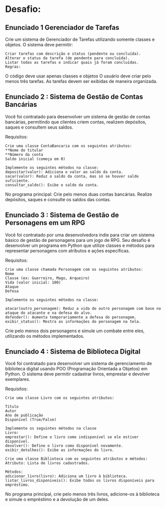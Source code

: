 # Desafio:

## Enunciado 1 Gerenciador de Tarefas

Crie um sistema de Gerenciador de Tarefas utilizando somente classes e objetos. O sistema deve permitir:

    Criar tarefas com descrição e status (pendente ou concluída).
    Alterar o status da tarefa (de pendente para concluída).
    Listar todas as tarefas e indicar quais já foram concluídas.
    Regras:

O código deve usar apenas classes e objetos
O usuário deve criar pelo menos três tarefas.
As tarefas devem ser exibidas de maneira organizada.

## Enunciado 2 : Sistema de Gestão de Contas Bancárias

Você foi contratado para desenvolver um sistema de gestão de contas bancárias, permitindo que clientes criem contas, realizem depósitos, saques e consultem seus saldos.

Requisitos:

    Crie uma classe ContaBancaria com os seguintes atributos:
    **Nome do titular
    **Número da conta
    Saldo inicial (começa em 0)

    Implemente os seguintes métodos na classe:
    depositar(valor): Adiciona o valor ao saldo da conta.
    sacar(valor): Reduz o saldo da conta, mas só se houver saldo suficiente.
    consultar_saldo(): Exibe o saldo da conta.

No programa principal:
Crie pelo menos duas contas bancárias.
Realize depósitos, saques e consulte os saldos das contas.

## Enunciado 3 : Sistema de Gestão de Personagens em um RPG

Você foi contratado por uma desenvolvedora indie para criar um sistema básico de gestão de personagens para um jogo de RPG. Seu desafio é desenvolver um programa em Python que utilize classes e métodos para representar personagens com atributos e ações específicas.

Requisitos:

    Crie uma classe chamada Personagem com os seguintes atributos:
    Nome
    Classe (ex: Guerreiro, Mago, Arqueiro)
    Vida (valor inicial: 100)
    Ataque
    Defesa

    Implemente os seguintes métodos na classe:

    atacar(outro_personagem): Reduz a vida do outro personagem com base no ataque do atacante e na defesa do alvo.
    defender(): Aumenta temporariamente a defesa do personagem.
    exibir_status(): Mostra as informações do personagem na tela.

Crie pelo menos dois personagens e simule um combate entre eles, utilizando os métodos implementados.

## Enunciado 4 : Sistema de Biblioteca Digital

Você foi contratado para desenvolver um sistema de gerenciamento de biblioteca digital usando POO (Programação Orientada a Objetos) em Python. O sistema deve permitir cadastrar livros, emprestar e devolver exemplares.

Requisitos:

    Crie uma classe Livro com os seguintes atributos:

    Título
    Autor
    Ano de publicação
    Disponível (True/False)

    Implemente os seguintes métodos na classe
    Livro:
    emprestar(): Define o livro como indisponível se ele estiver disponível.
    devolver(): Define o livro como disponível novamente.
    exibir_detalhes(): Exibe as informações do livro.

    Crie uma classe Biblioteca com os seguintes atributos e métodos:
    Atributo: Lista de livros cadastrados.

    Métodos:
    adicionar_livro(livro): Adiciona um livro à biblioteca.
    listar_livros_disponiveis(): Exibe todos os livros disponíveis para empréstimo.

No programa principal, crie pelo menos três livros, adicione-os à biblioteca e simule o empréstimo e a devolução de um deles.
